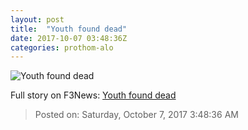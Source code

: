 ```yaml
---
layout: post
title:  "Youth found dead"
date: 2017-10-07 03:48:36Z
categories: prothom-alo
---
```


![Youth found dead](http://en.prothom-alo.com/contents/cache/images/1200x630x1/uploads/media/2016/08/05/22c74fe49a8555173f552ab02d89d74c-barisal.png?jadewits_media_id=105985)




Full story on F3News: [Youth found dead](http://www.f3nws.com/n/QFSEM)

> Posted on: Saturday, October 7, 2017 3:48:36 AM
